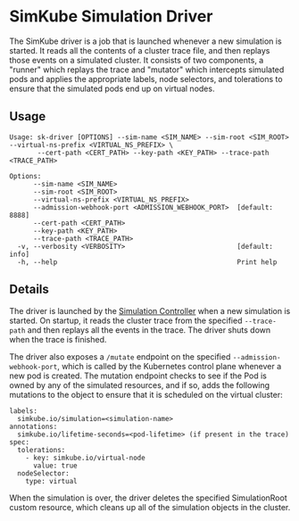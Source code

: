 # SimKube Simulation Driver

The SimKube driver is a job that is launched whenever a new simulation is started.  It reads all the contents of a
cluster trace file, and then replays those events on a simulated cluster.  It consists of two components, a "runner"
which replays the trace and "mutator" which intercepts simulated pods and applies the appropriate labels, node
selectors, and tolerations to ensure that the simulated pods end up on virtual nodes.

## Usage

```
Usage: sk-driver [OPTIONS] --sim-name <SIM_NAME> --sim-root <SIM_ROOT> --virtual-ns-prefix <VIRTUAL_NS_PREFIX> \
       --cert-path <CERT_PATH> --key-path <KEY_PATH> --trace-path <TRACE_PATH>

Options:
      --sim-name <SIM_NAME>
      --sim-root <SIM_ROOT>
      --virtual-ns-prefix <VIRTUAL_NS_PREFIX>
      --admission-webhook-port <ADMISSION_WEBHOOK_PORT>  [default: 8888]
      --cert-path <CERT_PATH>
      --key-path <KEY_PATH>
      --trace-path <TRACE_PATH>
  -v, --verbosity <VERBOSITY>                            [default: info]
  -h, --help                                             Print help
```

## Details

The driver is launched by the [Simulation Controller](./sk-ctrl.md) when a new simulation is started.  On startup, it
reads the cluster trace from the specified `--trace-path` and then replays all the events in the trace.  The driver
shuts down when the trace is finished.

The driver also exposes a `/mutate` endpoint on the specified `--admission-webhook-port`, which is called by the
Kubernetes control plane whenever a new pod is created.  The mutation endpoint checks to see if the Pod is owned by any
of the simulated resources, and if so, adds the following mutations to the object to ensure that it is scheduled on the
virtual cluster:

```
labels:
  simkube.io/simulation=<simulation-name>
annotations:
  simkube.io/lifetime-seconds=<pod-lifetime> (if present in the trace)
spec:
  tolerations:
    - key: simkube.io/virtual-node
      value: true
  nodeSelector:
    type: virtual
```

When the simulation is over, the driver deletes the specified SimulationRoot custom resource, which cleans up all of the
simulation objects in the cluster.
